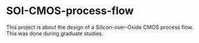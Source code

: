 # SOI-CMOS-process-flow

This project is about the design of a Silicon-over-Oxide CMOS process flow. This was done during graduate studies.
